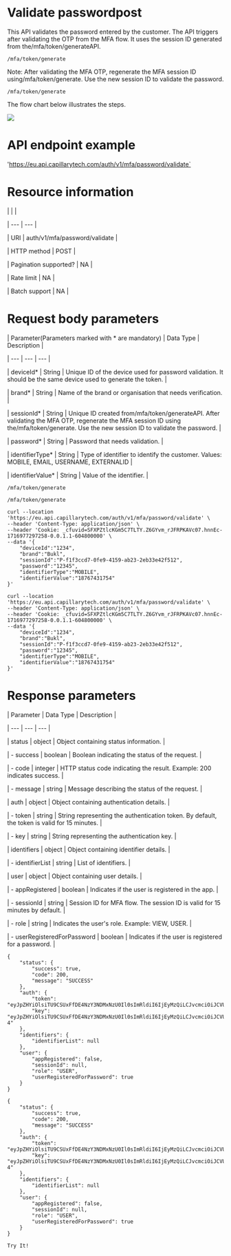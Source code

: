 # Validate passwordpost

This API validates the password entered by the customer. The API triggers after validating the OTP from the MFA flow. It uses the session ID generated from the/mfa/token/generateAPI.

`/mfa/token/generate`

Note: After validating the MFA OTP, regenerate the MFA session ID using/mfa/token/generate. Use the new session ID to validate the password.

`/mfa/token/generate`

The flow chart below illustrates the steps.

![](https://files.readme.io/f1f2d3a-password_validate.jpg)

# API endpoint example

'https://eu.api.capillarytech.com/auth/v1/mfa/password/validate`

# Resource information

|  |  |

| --- | --- |

| URI | auth/v1/mfa/password/validate |

| HTTP method | POST |

| Pagination supported? | NA |

| Rate limit | NA |

| Batch support | NA |



# Request body parameters

| Parameter(Parameters marked with * are mandatory) | Data Type | Description |

| --- | --- | --- |

| deviceId* | String | Unique ID of the device used for password validation. It should be the same device used to generate the token. |

| brand* | String | Name of the brand or organisation that needs verification. |

| sessionId* | String | Unique ID created from/mfa/token/generateAPI. After validating the MFA OTP, regenerate the MFA session ID using the/mfa/token/generate. Use the new session ID to validate the password. |

| password* | String | Password that needs validation. |

| identifierType* | String | Type of identifier to identify the customer. Values: MOBILE, EMAIL, USERNAME, EXTERNALID |

| identifierValue* | String | Value of the identifier. |



`/mfa/token/generate`

`/mfa/token/generate`

```
curl --location 'https://eu.api.capillarytech.com/auth/v1/mfa/password/validate' \
--header 'Content-Type: application/json' \
--header 'Cookie: _cfuvid=SFXPZtlcKGm5C7TLTY.Z6GYvm_rJFRPKAVc07.hnnEc-1716977297258-0.0.1.1-604800000' \
--data '{
    "deviceId":"1234",
    "brand":"Bukl",
    "sessionId":"P-f1f3ccd7-0fe9-4159-ab23-2eb33e42f512",
    "password":"12345",
    "identifierType":"MOBILE",
    "identifierValue":"18767431754"
}'
```

```
curl --location 'https://eu.api.capillarytech.com/auth/v1/mfa/password/validate' \
--header 'Content-Type: application/json' \
--header 'Cookie: _cfuvid=SFXPZtlcKGm5C7TLTY.Z6GYvm_rJFRPKAVc07.hnnEc-1716977297258-0.0.1.1-604800000' \
--data '{
    "deviceId":"1234",
    "brand":"Bukl",
    "sessionId":"P-f1f3ccd7-0fe9-4159-ab23-2eb33e42f512",
    "password":"12345",
    "identifierType":"MOBILE",
    "identifierValue":"18767431754"
}'
```

# Response parameters

| Parameter | Data Type | Description |

| --- | --- | --- |

| status | object | Object containing status information. |

| - success | boolean | Boolean indicating the status of the request. |

| - code | integer | HTTP status code indicating the result. Example: 200 indicates success. |

| - message | string | Message describing the status of the request. |

| auth | object | Object containing authentication details. |

| - token | string | String representing the authentication token. By default, the token is valid for 15 minutes. |

| - key | string | String representing the authentication key. |

| identifiers | object | Object containing identifier details. |

| - identifierList | string | List of identifiers. |

| user | object | Object containing user details. |

| - appRegistered | boolean | Indicates if the user is registered in the app. |

| - sessionId | string | Session ID for MFA flow. The session ID is valid for 15 minutes by default. |

| - role | string | Indicates the user's role. Example: VIEW, USER. |

| - userRegisteredForPassword | boolean | Indicates if the user is registered for a password. |



```
{
    "status": {
        "success": true,
        "code": 200,
        "message": "SUCCESS"
    },
    "auth": {
        "token": "eyJpZHYiOlsiTU9CSUxFfDE4NzY3NDMxNzU0Il0sImRldiI6IjEyMzQiLCJvcmciOiJCVUtMIiwiYWxnIjoiSFMyNTYifQ.eyJ1aWQiOiIxNzgwNzc2IiwiaXNzIjoiQ0FQSUxMQVJZIFRFQ0hOT0xPR0lFUyIsImlzYyI6ImZhbHNlIiwib2djIjpbIjEwMDQ1OHxidWtsLmluZC5zb2x1dGlvbiJdLCJleHAiOjE3MTY5NzgzNjEsImlhdCI6MTcxNjk3NzQ2MSwicm9sIjoiVVNFUiJ9.8_qJ7TFcGUQEbsvRHMQ8fosX9Vwn0UUkFLqtH5tOcQ4",
        "key": "eyJpZHYiOlsiTU9CSUxFfDE4NzY3NDMxNzU0Il0sImRldiI6IjEyMzQiLCJvcmciOiJCVUtMIiwiYWxnIjoiSFMyNTYifQ.eyJ1aWQiOiIxNzgwNzc2IiwiaXNzIjoiQ0FQSUxMQVJZIFRFQ0hOT0xPR0lFUyIsIm1mYSI6dHJ1ZSwiaWF0IjoxNzE2OTYyNTU3LCJyb2wiOiJBVVRIIn0.89CmFeLl_zfUBuv2Ea4eQIc3Wy8fJzlcRQad8UcqK-4"
    },
    "identifiers": {
        "identifierList": null
    },
    "user": {
        "appRegistered": false,
        "sessionId": null,
        "role": "USER",
        "userRegisteredForPassword": true
    }
}
```

```
{
    "status": {
        "success": true,
        "code": 200,
        "message": "SUCCESS"
    },
    "auth": {
        "token": "eyJpZHYiOlsiTU9CSUxFfDE4NzY3NDMxNzU0Il0sImRldiI6IjEyMzQiLCJvcmciOiJCVUtMIiwiYWxnIjoiSFMyNTYifQ.eyJ1aWQiOiIxNzgwNzc2IiwiaXNzIjoiQ0FQSUxMQVJZIFRFQ0hOT0xPR0lFUyIsImlzYyI6ImZhbHNlIiwib2djIjpbIjEwMDQ1OHxidWtsLmluZC5zb2x1dGlvbiJdLCJleHAiOjE3MTY5NzgzNjEsImlhdCI6MTcxNjk3NzQ2MSwicm9sIjoiVVNFUiJ9.8_qJ7TFcGUQEbsvRHMQ8fosX9Vwn0UUkFLqtH5tOcQ4",
        "key": "eyJpZHYiOlsiTU9CSUxFfDE4NzY3NDMxNzU0Il0sImRldiI6IjEyMzQiLCJvcmciOiJCVUtMIiwiYWxnIjoiSFMyNTYifQ.eyJ1aWQiOiIxNzgwNzc2IiwiaXNzIjoiQ0FQSUxMQVJZIFRFQ0hOT0xPR0lFUyIsIm1mYSI6dHJ1ZSwiaWF0IjoxNzE2OTYyNTU3LCJyb2wiOiJBVVRIIn0.89CmFeLl_zfUBuv2Ea4eQIc3Wy8fJzlcRQad8UcqK-4"
    },
    "identifiers": {
        "identifierList": null
    },
    "user": {
        "appRegistered": false,
        "sessionId": null,
        "role": "USER",
        "userRegisteredForPassword": true
    }
}
```

`Try It!`